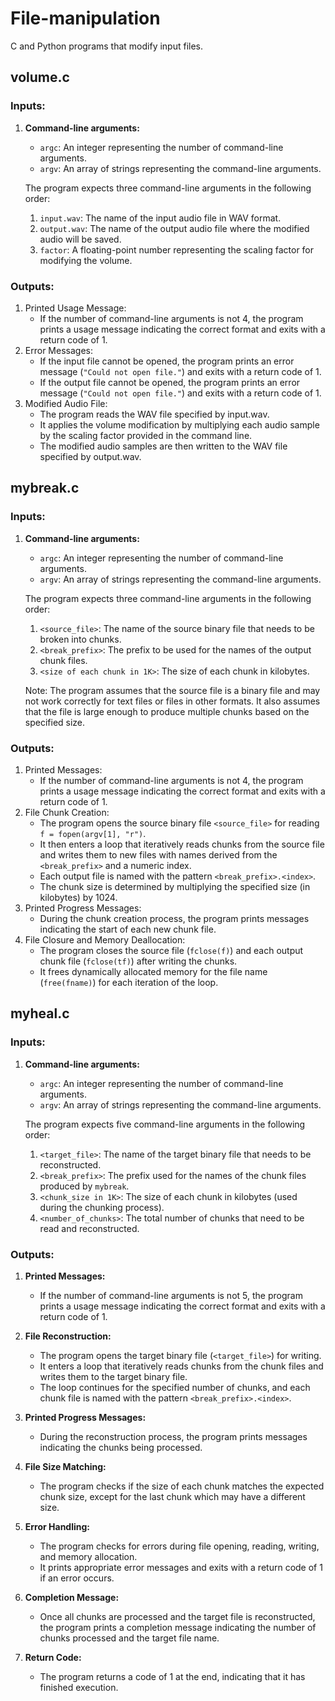# File-manipulation
C and Python programs that modify input files.

## volume.c

###  Inputs:
1. **Command-line arguments:**
   - `argc`: An integer representing the number of command-line arguments.
   - `argv`: An array of strings representing the command-line arguments.

   The program expects three command-line arguments in the following order:
   1. ```input.wav```: The name of the input audio file in WAV format.
   2. ```output.wav```: The name of the output audio file where the modified audio will be saved.
   3. ```factor```: A floating-point number representing the scaling factor for modifying the volume.
      
###  Outputs:
1. Printed Usage Message:
   - If the number of command-line arguments is not 4, the program prints a usage message indicating the correct format and exits with a return code of 1.
2. Error Messages:
   - If the input file cannot be opened, the program prints an error message (```"Could not open file."```) and exits with a return code of 1.
   - If the output file cannot be opened, the program prints an error message (```"Could not open file."```) and exits with a return code of 1.
3. Modified Audio File:
   - The program reads the WAV file specified by input.wav.
   - It applies the volume modification by multiplying each audio sample by the scaling factor provided in the command line.
   - The modified audio samples are then written to the WAV file specified by output.wav.

## mybreak.c

### Inputs:
1. **Command-line arguments:**
   - `argc`: An integer representing the number of command-line arguments.
   - `argv`: An array of strings representing the command-line arguments.
   
   The program expects three command-line arguments in the following order:
   1. ```<source_file>```: The name of the source binary file that needs to be broken into chunks.
   2. ```<break_prefix>```: The prefix to be used for the names of the output chunk files.
   3. ```<size of each chunk in 1K>```: The size of each chunk in kilobytes.

   Note: The program assumes that the source file is a binary file and may not work correctly for text files or files in other formats. It also assumes that the file is large enough to produce multiple chunks based on the specified size.

### Outputs:
1. Printed Messages:
   - If the number of command-line arguments is not 4, the program prints a usage message indicating the correct format and exits with a    return code of 1.
2. File Chunk Creation:
   - The program opens the source binary file ```<source_file>``` for reading ```f = fopen(argv[1], "r")```.
   - It then enters a loop that iteratively reads chunks from the source file and writes them to new files with names derived from the       ```<break_prefix>``` and a numeric index.
   - Each output file is named with the pattern ```<break_prefix>.<index>```.
   - The chunk size is determined by multiplying the specified size (in kilobytes) by 1024.
3. Printed Progress Messages:
   - During the chunk creation process, the program prints messages indicating the start of each new chunk file.
4. File Closure and Memory Deallocation:
   - The program closes the source file (```fclose(f)```) and each output chunk file (```fclose(tf)```) after writing the chunks.
   - It frees dynamically allocated memory for the file name (```free(fname)```) for each iteration of the loop.

## myheal.c 

### Inputs:

1. **Command-line arguments:**
   - `argc`: An integer representing the number of command-line arguments.
   - `argv`: An array of strings representing the command-line arguments.

   The program expects five command-line arguments in the following order:
   1. `<target_file>`: The name of the target binary file that needs to be reconstructed.
   2. `<break_prefix>`: The prefix used for the names of the chunk files produced by `mybreak`.
   3. `<chunk_size in 1K>`: The size of each chunk in kilobytes (used during the chunking process).
   4. `<number_of_chunks>`: The total number of chunks that need to be read and reconstructed.

### Outputs:

1. **Printed Messages:**
   - If the number of command-line arguments is not 5, the program prints a usage message indicating the correct format and exits with a return code of 1.

2. **File Reconstruction:**
   - The program opens the target binary file (`<target_file>`) for writing.
   - It enters a loop that iteratively reads chunks from the chunk files and writes them to the target binary file.
   - The loop continues for the specified number of chunks, and each chunk file is named with the pattern `<break_prefix>.<index>`.

3. **Printed Progress Messages:**
   - During the reconstruction process, the program prints messages indicating the chunks being processed.

4. **File Size Matching:**
   - The program checks if the size of each chunk matches the expected chunk size, except for the last chunk which may have a different size.

5. **Error Handling:**
   - The program checks for errors during file opening, reading, writing, and memory allocation.
   - It prints appropriate error messages and exits with a return code of 1 if an error occurs.

6. **Completion Message:**
   - Once all chunks are processed and the target file is reconstructed, the program prints a completion message indicating the number of chunks processed and the target file name.

7. **Return Code:**
   - The program returns a code of 1 at the end, indicating that it has finished execution.


